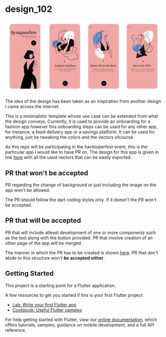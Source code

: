 # design_102

![Design 102](assets/images/design_102.png)

The idea of the design has been taken as an inspiration from another design I came across the internet. 

This is a minimalistic template whose use case can be extended from what the design conveys. Currently, it is used to provide an onboarding for a fashion app however this onboarding steps can be used for any other app, for instance, a food-delivery app or a savings platform. It can be used for anything, just be tweaking the colors and the vectors ofcourse. 

As this repo will be participating in the hacktoberfest event, this is the particular app I would like to have PR on. The design for this app is given in link [here](https://www.figma.com/file/6sugjTvQEZJSXwg1ySK6lK/Sympanthre?node-id=0%3A1) with all the used vectors that can be easily exported. 

## PR that won't be accepted
PR regarding the change of background or just including the image on the app won't be allowed.

The PR should follow the dart coding styles only. If it doesn't the PR won't be accepted.

## PR that will be accepted 
PR that will include atleast development of one or more components such as the text along with the button provided. PR that involve creation of an other page of the app will be merged.

 The manner in which the PR has to be created is shown [here](https://github.com/AemieJ/flutter-projects/pull/1). PR that don't abide to this structure won't **be accepted either**.

## Getting Started

This project is a starting point for a Flutter application.

A few resources to get you started if this is your first Flutter project:

- [Lab: Write your first Flutter app](https://flutter.dev/docs/get-started/codelab)
- [Cookbook: Useful Flutter samples](https://flutter.dev/docs/cookbook)

For help getting started with Flutter, view our
[online documentation](https://flutter.dev/docs), which offers tutorials,
samples, guidance on mobile development, and a full API reference.

